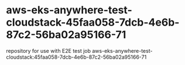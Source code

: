 # aws-eks-anywhere-test-cloudstack-45faa058-7dcb-4e6b-87c2-56ba02a95166-71
repository for use with E2E test job aws-eks-anywhere-test-cloudstack:45faa058-7dcb-4e6b-87c2-56ba02a95166-71
